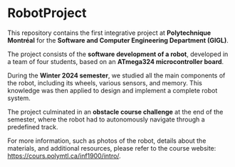 # RobotProject

This repository contains the first integrative project at **Polytechnique Montréal** for the **Software and Computer Engineering Department (GIGL)**.  

The project consists of the **software development of a robot**, developed in a team of four students, based on an **ATmega324 microcontroller board**. 

During the **Winter 2024 semester**, we studied all the main components of the robot, including its wheels, various sensors, and memory. This knowledge was then applied to design and implement a complete robot system.  

The project culminated in an **obstacle course challenge** at the end of the semester, where the robot had to autonomously navigate through a predefined track.  


For more information, such as photos of the robot, details about the materials, and additional resources, please refer to the course website: https://cours.polymtl.ca/inf1900/intro/.


